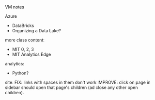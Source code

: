 
VM notes

Azure
- DataBricks
- Organizing a Data Lake?

more class content:
- MIT 0, 2, 3
- MIT Analytics Edge

analytics:
- Python?

site:
FIX: links with spaces in them don't work
IMPROVE: click on page in sidebar should open that page's children (ad close
  any other open children).
